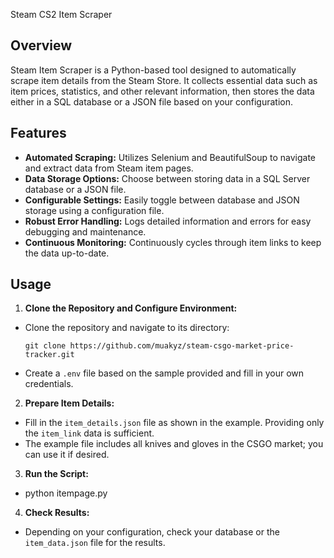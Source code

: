 Steam CS2 Item Scraper

Overview
--------
Steam Item Scraper is a Python-based tool designed to automatically scrape item details from the Steam Store. 
It collects essential data such as item prices, statistics, and other relevant information, then stores the data either in a SQL database or a JSON file based on your configuration.

Features
--------
- **Automated Scraping:** Utilizes Selenium and BeautifulSoup to navigate and extract data from Steam item pages.
- **Data Storage Options:** Choose between storing data in a SQL Server database or a JSON file.
- **Configurable Settings:** Easily toggle between database and JSON storage using a configuration file.
- **Robust Error Handling:** Logs detailed information and errors for easy debugging and maintenance.
- **Continuous Monitoring:** Continuously cycles through item links to keep the data up-to-date.

Usage
-----
1. **Clone the Repository and Configure Environment:**
- Clone the repository and navigate to its directory:
  ```
  git clone https://github.com/muakyz/steam-csgo-market-price-tracker.git
  ```
- Create a `.env` file based on the sample provided and fill in your own credentials.

2. **Prepare Item Details:**
- Fill in the `item_details.json` file as shown in the example. Providing only the `item_link` data is sufficient.
- The example file includes all knives and gloves in the CSGO market; you can use it if desired.

3. **Run the Script:**
  - python itempage.py

4. **Check Results:**
- Depending on your configuration, check your database or the `item_data.json` file for the results.
